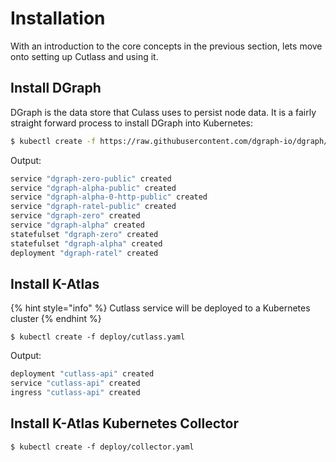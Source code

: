 # Installation

With an introduction to the core concepts in the previous section, lets move onto setting up Cutlass and using it.

## Install DGraph

DGraph is the data store that Culass uses to persist node data. It is a fairly straight forward process to install DGraph into Kubernetes:

```bash
$ kubectl create -f https://raw.githubusercontent.com/dgraph-io/dgraph/master/contrib/config/kubernetes/dgraph-ha.yaml
```

Output:

```bash
service "dgraph-zero-public" created
service "dgraph-alpha-public" created
service "dgraph-alpha-0-http-public" created
service "dgraph-ratel-public" created
service "dgraph-zero" created
service "dgraph-alpha" created
statefulset "dgraph-zero" created
statefulset "dgraph-alpha" created
deployment "dgraph-ratel" created
```

## Install K-Atlas

{% hint style="info" %}
 Cutlass service will be deployed to a Kubernetes cluster
{% endhint %}

```text
$ kubectl create -f deploy/cutlass.yaml
```

Output:

```bash
deployment "cutlass-api" created
service "cutlass-api" created
ingress "cutlass-api" created
```

## Install K-Atlas Kubernetes Collector

```text
$ kubectl create -f deploy/collector.yaml
```




